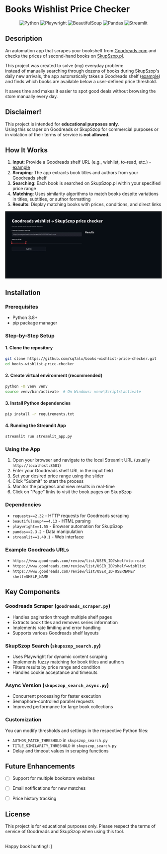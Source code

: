 # Books Wishlist Price Checker

<div align="center">

![Python](https://img.shields.io/badge/Python-3776AB?style=for-the-badge&logo=python&logoColor=white)
![Playwright](https://img.shields.io/badge/Playwright-2EAD33?style=for-the-badge&logo=playwright&logoColor=white)
![BeautifulSoup](https://img.shields.io/badge/BeautifulSoup-4B8BBE?style=for-the-badge)
![Pandas](https://img.shields.io/badge/Pandas-150458?style=for-the-badge&logo=pandas&logoColor=white)
![Streamlit](https://img.shields.io/badge/Streamlit-FF4B4B?style=for-the-badge&logo=streamlit&logoColor=white)

</div>

## Description

An automation app that scrapes your bookshelf from [Goodreads.com](https://www.goodreads.com/) and checks the prices of second-hand books on [SkupSzop.pl](https://skupszop.pl/).
 

This project was created to solve (my) everyday problem:  
instead of manually searching through dozens of books during SkupSzop's daily new arrivals, the app automatically takes a Goodreads shelf ([example](https://www.goodreads.com/review/list/149269739-ola?shelf=to-buy)) and finds which books are available below a user-defined price threshold.

It saves time and makes it easier to spot good deals without browsing the store manually every day.

## Disclaimer!

This project is intended for **educational purposes only**.  
Using this scraper on Goodreads or SkupSzop for commercial purposes or in violation of their terms of service is **not allowed**.

## How It Works

1. **Input**: Provide a Goodreads shelf URL (e.g., wishlist, to-read, etc.) - [example](https://www.goodreads.com/review/list/149269739-ola?shelf=to-buy)
2. **Scraping**: The app extracts book titles and authors from your Goodreads shelf
3. **Searching**: Each book is searched on SkupSzop.pl within your specified price range
4. **Matching**: Uses similarity algorithms to match books despite variations in titles, subtitles, or author formatting
5. **Results**: Display matching books with prices, conditions, and direct links

![Demo](assets/demo.gif)



## Installation

### Prerequisites
- Python 3.8+
- pip package manager

### Step-by-Step Setup

#### 1. **Clone the repository**
```bash
git clone https://github.com/sq7alx/books-wishlist-price-checker.git
cd books-wishlist-price-checker
```

#### 2. **Create virtual environment (recommended)**
```bash
python -m venv venv
source venv/bin/activate  # On Windows: venv\Scripts\activate
```

#### 3. **Install Python dependencies**
```bash
pip install -r requirements.txt
```

#### 4. **Running the Streamlit App**
```bash
streamlit run streamlit_app.py
```

### Using the App
1. Open your browser and navigate to the local Streamlit URL (usually `http://localhost:8501`)
2. Enter your Goodreads shelf URL in the input field
3. Set your desired price range using the slider
4. Click "Submit" to start the process
5. Monitor the progress and view results in real-time
6. Click on "Page" links to visit the book pages on SkupSzop

### Dependencies
- `requests==2.32` - HTTP requests for Goodreads scraping
- `beautifulsoup4==4.13` - HTML parsing
- `playwright==1.55` - Browser automation for SkupSzop
- `pandas==2.3.2` - Data manipulation
- `streamlit==1.49.1` - Web interface

### Example Goodreads URLs
- `https://www.goodreads.com/review/list/USER_ID?shelf=to-read`
- `https://www.goodreads.com/review/list/USER_ID?shelf=wishlist`
- `https://www.goodreads.com/review/list/USER_ID-USERNAME?shelf=SHELF_NAME`


## Key Components

### Goodreads Scraper (`goodreads_scraper.py`)
- Handles pagination through multiple shelf pages
- Extracts book titles and removes series information
- Implements rate limiting and error handling
- Supports various Goodreads shelf layouts

### SkupSzop Search (`skupszop_search.py`)
- Uses Playwright for dynamic content scraping
- Implements fuzzy matching for book titles and authors
- Filters results by price range and condition
- Handles cookie acceptance and timeouts

### Async Version (`skupszop_search_async.py`)
- Concurrent processing for faster execution
- Semaphore-controlled parallel requests
- Improved performance for large book collections

### Customization
You can modify thresholds and settings in the respective Python files:
- `AUTHOR_MATCH_THRESHOLD` in `skupszop_search.py`
- `TITLE_SIMILARITY_THRESHOLD` in `skupszop_search.py`
- Delay and timeout values in scraping functions


## Future Enhancements

- [ ] Support for multiple bookstore websites
- [ ] Email notifications for new matches
- [ ] Price history tracking


## License

This project is for educational purposes only. Please respect the terms of service of Goodreads and SkupSzop when using this tool.
</br>
</br>

 Happy book hunting! :]